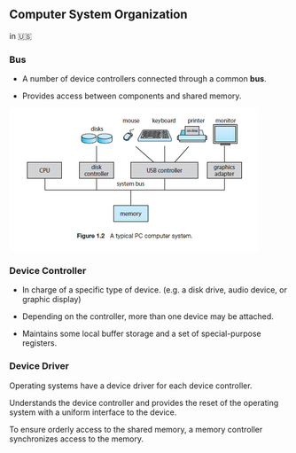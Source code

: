 ## Computer System Organization
in &#x1F1FA;&#x1F1F8;

### Bus
- A number of device controllers connected through a common **bus**.

- Provides access between components and shared memory.

![figure1.1](../../../resources/fig1.2.png "A typical PC computer system")


### Device Controller
- In charge of a specific type of device.
(e.g. a disk drive, audio device, or graphic display)

- Depending on the controller, more than one device may be attached.

- Maintains some local buffer storage and a set of special-purpose registers.

### Device Driver
Operating systems have a device driver for each device controller.

Understands the device controller and provides the reset of the operating system with a uniform interface to the device.

To ensure orderly access to the shared memory, a memory controller synchronizes access to the memory.









